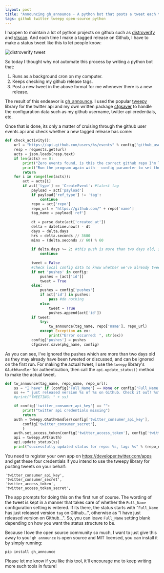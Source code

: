 ```yaml
---
layout: post
title: "Announcing gh_announce - A python bot that posts a tweet each time you make a release on github"
tags: github twitter tweepy open-source python
---
```


I happen to maintain a lot of python projects on github such as [distroverify](https://github.com/prahladyeri/distroverify) and [vtscan](https://github.com/prahladyeri/vtscan). And each time I make a tagged release on Github, I have to make a status tweet like this to let people know:

![distroverify tweet](/uploads/distroverify_tweet.png)

So today I thought why not automate this process by writing a python bot that:

1. Runs as a background cron on my computer.
2. Keeps checking my github release tags.
3. Post a new tweet in the above format for me whenever there is a new release.

The result of this endeavor is [gh_announce](https://github.com/prahladyeri/gh_announce). I used the popular [tweepy](https://github.com/tweepy/tweepy) library for the twitter api and my own written package [cfgsaver](https://github.com/prahladyeri/cfgsaver/) to handle the configuration data such as my github username, twitter api credentials, etc.

Once that is done, its only a matter of cruising through the github user events api and check whether a new tagged release has come:

```python
def check_activity():
	url = "https://api.github.com/users/%s/events" % config['github_username']
	resp = requests.get(url)
	acts = json.loads(resp.text)
	if len(acts) == 0:
		print("Zero events found, is this the correct github repo I'm looking at?")
		print("Run the program again with --config parameter to set the correct values")
		return
	for i in range(len(acts)):
		act = acts[i]
		if act['type'] == 'CreateEvent': #latest tag
			payload = act['payload']
			if payload['ref_type'] != 'tag':
				continue
			repo = act['repo']
			repo_url = "https://github.com/" + repo['name']
			tag_name = payload['ref']
			
			dt = parse_date(act['created_at'])
			delta = datetime.now() - dt
			days = delta.days
			hrs = delta.seconds // 3600
			mins = (delta.seconds // 60) % 60
			
			if delta.days >= 2: #this push is more than two days old, so just ignore
				continue
				
			tweet = False
			#check local config data to know whether we've already tweeted for this release
			if not 'pushes' in config:
				pushes = [act['id']]
				tweet = True
			else:
				pushes = config['pushes']
				if act['id'] in pushes:
					pass #do nothing
				else:
					tweet = True
					pushes.append(act['id'])
			if tweet:
				try:
					tw_announce(tag_name, repo['name'], repo_url)
				except Exception as ex:
					print("Error occurred: ", str(ex))
			config['pushes'] = pushes
			cfgsaver.save(pkg_name, config)
```

As you can see, I've ignored the pushes which are more than two days old as they may already have been tweeted or discussed, and can be ignored on the first run. For making the actual tweet, I use the `tweepy` library's `OAuthHandler` for authentication, then call the `api.update_status()` method to make the actual tweet.

```python
def tw_announce(tag_name, repo_name, repo_url):
	ss = "I have" if (config['Full_Name'] == None or config['Full_Name'] == "") else config["Full_Name"] + " has"
	ss += " just released version %s of %s on Github. Check it out! %s" % (tag_name, repo_name.split("/")[1], repo_url)
	#print("TWEETING: " + ss)

	if config['twitter_consumer_api_key'] == "":
		print("twitter api credentials missing")
		return
	auth = tweepy.OAuthHandler(config['twitter_consumer_api_key'], 
		config['twitter_consumer_secret'],
		)
	auth.set_access_token(config['twitter_access_token'], config['twitter_access_token_secret'])
	api = tweepy.API(auth)
	api.update_status(ss)
	print("successfully updated status for repo: %s, tag: %s" % (repo_name, tag_name))
```
	
You need to register your own app on <https://developer.twitter.com/apps> and get these four credentials if you intend to use the tweepy library for posting tweets on your behalf:

	'twitter_consumer_api_key',
	'twitter_consumer_secret',
	'twitter_access_token',
	'twitter_access_token_secret',

The app prompts for doing this on the first run of course. The wording of the tweet is kept in a manner that takes care of whether the `Full_Name` configuration setting is entered. If its there, the status starts with "`Full_Name` has just released version `tag` on Github...", otherwise as "I have just released version <tag> on Github...". So, you can leave `Full_Name` setting blank depending on how you want the status structure to be.

Because I love the open source community so much, I want to just give this away to you! `gh_announce` is open source and MIT licensed, you can install it by simply running:

	pip install gh_announce
	
Please let me know if you like this tool, it'll encourage me to keep writing more such tools in future!